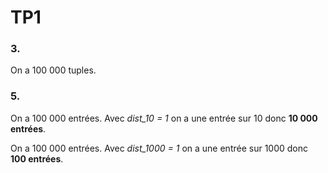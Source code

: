 # TP1

### 3.
On a 100 000 tuples.

### 5.
On a 100 000 entrées. Avec _dist_10 = 1_ on a une entrée sur 10 donc **10 000 entrées**.

On a 100 000 entrées. Avec _dist_1000 = 1_ on a une entrée sur 1000 donc **100 entrées**.

###
